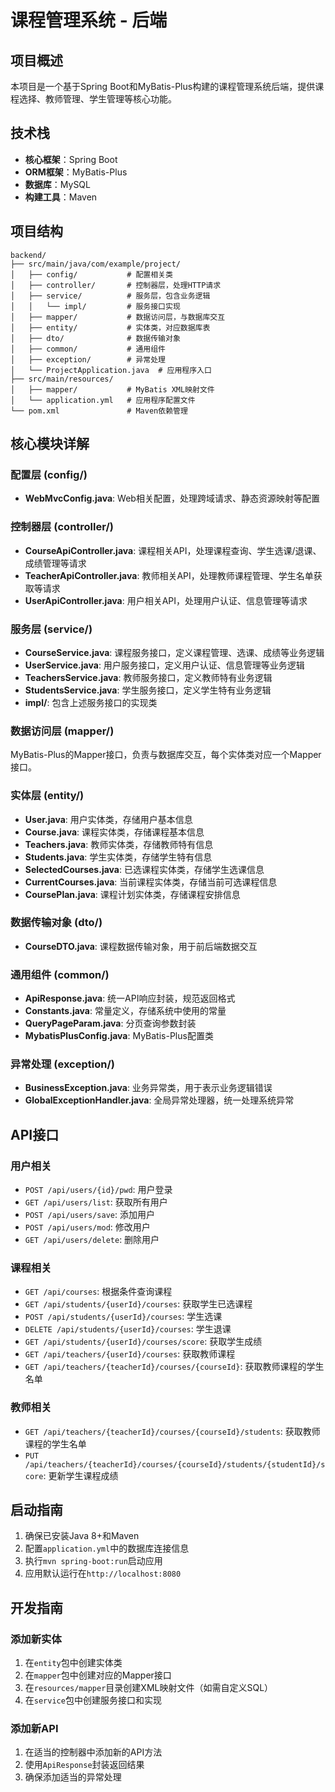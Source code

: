 # 课程管理系统 - 后端

## 项目概述

本项目是一个基于Spring Boot和MyBatis-Plus构建的课程管理系统后端，提供课程选择、教师管理、学生管理等核心功能。

## 技术栈

- **核心框架**：Spring Boot
- **ORM框架**：MyBatis-Plus
- **数据库**：MySQL
- **构建工具**：Maven

## 项目结构

```
backend/
├── src/main/java/com/example/project/
│   ├── config/           # 配置相关类
│   ├── controller/       # 控制器层，处理HTTP请求
│   ├── service/          # 服务层，包含业务逻辑
│   │   └── impl/         # 服务接口实现
│   ├── mapper/           # 数据访问层，与数据库交互
│   ├── entity/           # 实体类，对应数据库表
│   ├── dto/              # 数据传输对象
│   ├── common/           # 通用组件
│   ├── exception/        # 异常处理
│   └── ProjectApplication.java  # 应用程序入口
├── src/main/resources/
│   ├── mapper/           # MyBatis XML映射文件
│   └── application.yml   # 应用程序配置文件
└── pom.xml               # Maven依赖管理
```

## 核心模块详解

### 配置层 (config/)

- **WebMvcConfig.java**: Web相关配置，处理跨域请求、静态资源映射等配置

### 控制器层 (controller/)

- **CourseApiController.java**: 课程相关API，处理课程查询、学生选课/退课、成绩管理等请求
- **TeacherApiController.java**: 教师相关API，处理教师课程管理、学生名单获取等请求
- **UserApiController.java**: 用户相关API，处理用户认证、信息管理等请求

### 服务层 (service/)

- **CourseService.java**: 课程服务接口，定义课程管理、选课、成绩等业务逻辑
- **UserService.java**: 用户服务接口，定义用户认证、信息管理等业务逻辑
- **TeachersService.java**: 教师服务接口，定义教师特有业务逻辑
- **StudentsService.java**: 学生服务接口，定义学生特有业务逻辑
- **impl/**: 包含上述服务接口的实现类

### 数据访问层 (mapper/)

MyBatis-Plus的Mapper接口，负责与数据库交互，每个实体类对应一个Mapper接口。

### 实体层 (entity/)

- **User.java**: 用户实体类，存储用户基本信息
- **Course.java**: 课程实体类，存储课程基本信息
- **Teachers.java**: 教师实体类，存储教师特有信息
- **Students.java**: 学生实体类，存储学生特有信息
- **SelectedCourses.java**: 已选课程实体类，存储学生选课信息
- **CurrentCourses.java**: 当前课程实体类，存储当前可选课程信息
- **CoursePlan.java**: 课程计划实体类，存储课程安排信息

### 数据传输对象 (dto/)

- **CourseDTO.java**: 课程数据传输对象，用于前后端数据交互

### 通用组件 (common/)

- **ApiResponse.java**: 统一API响应封装，规范返回格式
- **Constants.java**: 常量定义，存储系统中使用的常量
- **QueryPageParam.java**: 分页查询参数封装
- **MybatisPlusConfig.java**: MyBatis-Plus配置类

### 异常处理 (exception/)

- **BusinessException.java**: 业务异常类，用于表示业务逻辑错误
- **GlobalExceptionHandler.java**: 全局异常处理器，统一处理系统异常

## API接口

### 用户相关

- `POST /api/users/{id}/pwd`: 用户登录
- `GET /api/users/list`: 获取所有用户
- `POST /api/users/save`: 添加用户
- `POST /api/users/mod`: 修改用户
- `GET /api/users/delete`: 删除用户

### 课程相关

- `GET /api/courses`: 根据条件查询课程
- `GET /api/students/{userId}/courses`: 获取学生已选课程
- `POST /api/students/{userId}/courses`: 学生选课
- `DELETE /api/students/{userId}/courses`: 学生退课
- `GET /api/students/{userId}/courses/score`: 获取学生成绩
- `GET /api/teachers/{userId}/courses`: 获取教师课程
- `GET /api/teachers/{teacherId}/courses/{courseId}`: 获取教师课程的学生名单

### 教师相关

- `GET /api/teachers/{teacherId}/courses/{courseId}/students`: 获取教师课程的学生名单
- `PUT /api/teachers/{teacherId}/courses/{courseId}/students/{studentId}/score`: 更新学生课程成绩

## 启动指南

1. 确保已安装Java 8+和Maven
2. 配置`application.yml`中的数据库连接信息
3. 执行`mvn spring-boot:run`启动应用
4. 应用默认运行在`http://localhost:8080`

## 开发指南

### 添加新实体

1. 在`entity`包中创建实体类
2. 在`mapper`包中创建对应的Mapper接口
3. 在`resources/mapper`目录创建XML映射文件（如需自定义SQL）
4. 在`service`包中创建服务接口和实现

### 添加新API

1. 在适当的控制器中添加新的API方法
2. 使用`ApiResponse`封装返回结果
3. 确保添加适当的异常处理 